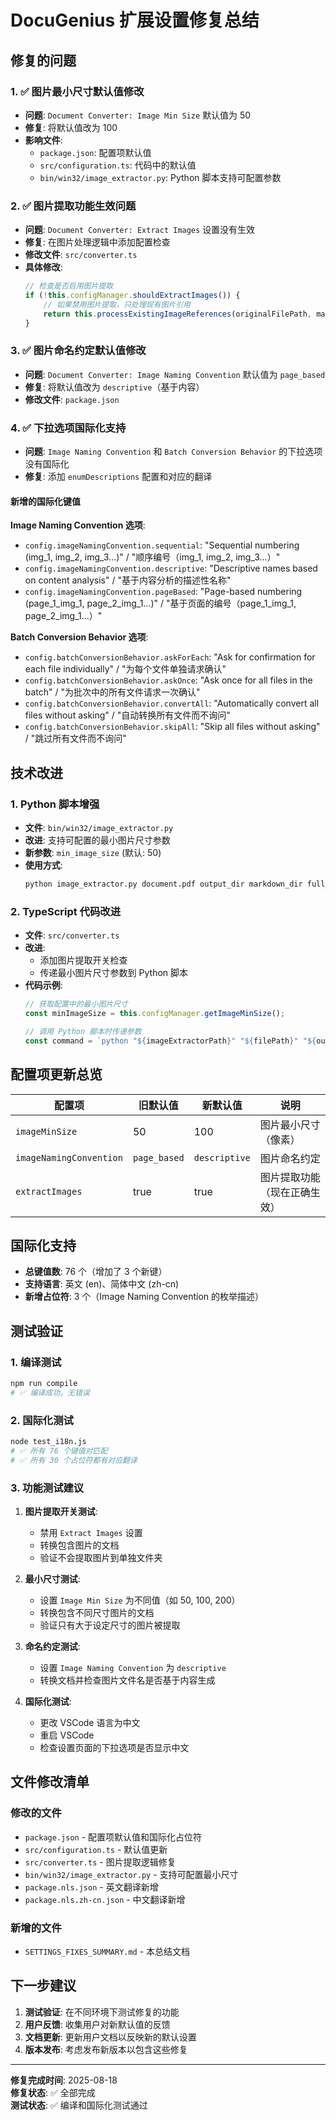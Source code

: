 # DocuGenius 扩展设置修复总结

## 修复的问题

### 1. ✅ 图片最小尺寸默认值修改
- **问题**: `Document Converter: Image Min Size` 默认值为 50
- **修复**: 将默认值改为 100
- **影响文件**:
  - `package.json`: 配置项默认值
  - `src/configuration.ts`: 代码中的默认值
  - `bin/win32/image_extractor.py`: Python 脚本支持可配置参数

### 2. ✅ 图片提取功能生效问题
- **问题**: `Document Converter: Extract Images` 设置没有生效
- **修复**: 在图片处理逻辑中添加配置检查
- **修改文件**: `src/converter.ts`
- **具体修改**:
  ```typescript
  // 检查是否启用图片提取
  if (!this.configManager.shouldExtractImages()) {
      // 如果禁用图片提取，只处理现有图片引用
      return this.processExistingImageReferences(originalFilePath, markdownContent);
  }
  ```

### 3. ✅ 图片命名约定默认值修改
- **问题**: `Document Converter: Image Naming Convention` 默认值为 `page_based`
- **修复**: 将默认值改为 `descriptive`（基于内容）
- **修改文件**: `package.json`

### 4. ✅ 下拉选项国际化支持
- **问题**: `Image Naming Convention` 和 `Batch Conversion Behavior` 的下拉选项没有国际化
- **修复**: 添加 `enumDescriptions` 配置和对应的翻译

#### 新增的国际化键值

**Image Naming Convention 选项**:
- `config.imageNamingConvention.sequential`: "Sequential numbering (img_1, img_2, img_3...)" / "顺序编号（img_1, img_2, img_3...）"
- `config.imageNamingConvention.descriptive`: "Descriptive names based on content analysis" / "基于内容分析的描述性名称"
- `config.imageNamingConvention.pageBased`: "Page-based numbering (page_1_img_1, page_2_img_1...)" / "基于页面的编号（page_1_img_1, page_2_img_1...）"

**Batch Conversion Behavior 选项**:
- `config.batchConversionBehavior.askForEach`: "Ask for confirmation for each file individually" / "为每个文件单独请求确认"
- `config.batchConversionBehavior.askOnce`: "Ask once for all files in the batch" / "为批次中的所有文件请求一次确认"
- `config.batchConversionBehavior.convertAll`: "Automatically convert all files without asking" / "自动转换所有文件而不询问"
- `config.batchConversionBehavior.skipAll`: "Skip all files without asking" / "跳过所有文件而不询问"

## 技术改进

### 1. Python 脚本增强
- **文件**: `bin/win32/image_extractor.py`
- **改进**: 支持可配置的最小图片尺寸参数
- **新参数**: `min_image_size` (默认: 50)
- **使用方式**:
  ```bash
  python image_extractor.py document.pdf output_dir markdown_dir full_content 100
  ```

### 2. TypeScript 代码改进
- **文件**: `src/converter.ts`
- **改进**: 
  - 添加图片提取开关检查
  - 传递最小图片尺寸参数到 Python 脚本
- **代码示例**:
  ```typescript
  // 获取配置中的最小图片尺寸
  const minImageSize = this.configManager.getImageMinSize();
  
  // 调用 Python 脚本时传递参数
  const command = `python "${imageExtractorPath}" "${filePath}" "${outputDir}" "${outputDir}" full_content ${minImageSize}`;
  ```

## 配置项更新总览

| 配置项 | 旧默认值 | 新默认值 | 说明 |
|--------|----------|----------|------|
| `imageMinSize` | 50 | 100 | 图片最小尺寸（像素） |
| `imageNamingConvention` | `page_based` | `descriptive` | 图片命名约定 |
| `extractImages` | true | true | 图片提取功能（现在正确生效） |

## 国际化支持

- **总键值数**: 76 个（增加了 3 个新键）
- **支持语言**: 英文 (en)、简体中文 (zh-cn)
- **新增占位符**: 3 个（Image Naming Convention 的枚举描述）

## 测试验证

### 1. 编译测试
```bash
npm run compile
# ✅ 编译成功，无错误
```

### 2. 国际化测试
```bash
node test_i18n.js
# ✅ 所有 76 个键值对匹配
# ✅ 所有 30 个占位符都有对应翻译
```

### 3. 功能测试建议
1. **图片提取开关测试**:
   - 禁用 `Extract Images` 设置
   - 转换包含图片的文档
   - 验证不会提取图片到单独文件夹

2. **最小尺寸测试**:
   - 设置 `Image Min Size` 为不同值（如 50, 100, 200）
   - 转换包含不同尺寸图片的文档
   - 验证只有大于设定尺寸的图片被提取

3. **命名约定测试**:
   - 设置 `Image Naming Convention` 为 `descriptive`
   - 转换文档并检查图片文件名是否基于内容生成

4. **国际化测试**:
   - 更改 VSCode 语言为中文
   - 重启 VSCode
   - 检查设置页面的下拉选项是否显示中文

## 文件修改清单

### 修改的文件
- `package.json` - 配置项默认值和国际化占位符
- `src/configuration.ts` - 默认值更新
- `src/converter.ts` - 图片提取逻辑修复
- `bin/win32/image_extractor.py` - 支持可配置最小尺寸
- `package.nls.json` - 英文翻译新增
- `package.nls.zh-cn.json` - 中文翻译新增

### 新增的文件
- `SETTINGS_FIXES_SUMMARY.md` - 本总结文档

## 下一步建议

1. **测试验证**: 在不同环境下测试修复的功能
2. **用户反馈**: 收集用户对新默认值的反馈
3. **文档更新**: 更新用户文档以反映新的默认设置
4. **版本发布**: 考虑发布新版本以包含这些修复

---

**修复完成时间**: 2025-08-18  
**修复状态**: ✅ 全部完成  
**测试状态**: ✅ 编译和国际化测试通过
